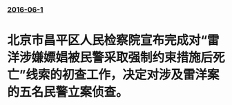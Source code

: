 ### [2016-06-1](/news/2016/06/1/index.md)

##### 
#  北京市昌平区人民检察院宣布完成对“雷洋涉嫌嫖娼被民警采取强制约束措施后死亡”线索的初查工作，决定对涉及雷洋案的五名民警立案侦查。



